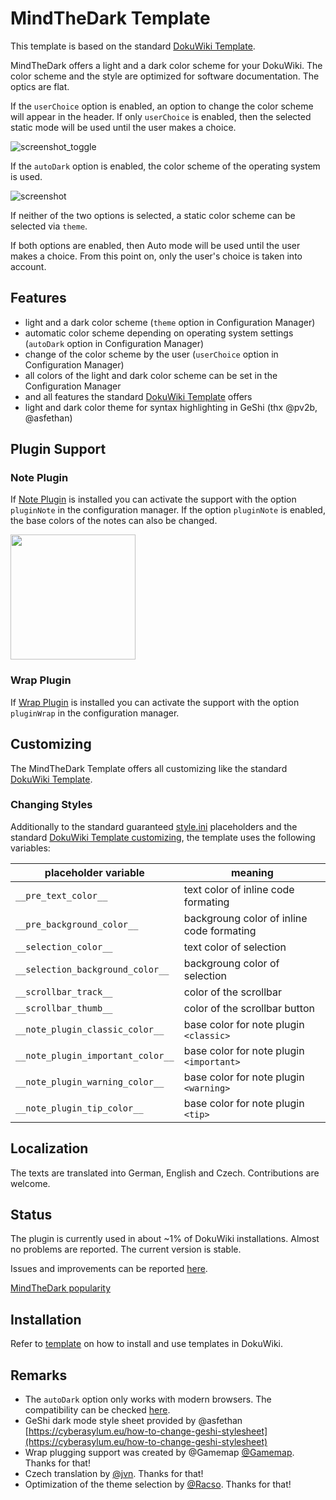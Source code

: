 # MindTheDark Template
This template is based on the standard [DokuWiki Template](https://www.dokuwiki.org/template:dokuwiki).

MindTheDark offers a light and a dark color scheme for your DokuWiki. The color scheme and the style are optimized for software documentation. The optics are flat.

If the `userChoice` option is enabled, an option to change the color scheme will appear in the header. If only `userChoice` is enabled, then the selected static mode will be used until the user makes a choice.

![screenshot_toggle](screenshot/screenshot_toggle.png)

If the `autoDark` option is enabled, the color scheme of the operating system is used. 

![screenshot](screenshot/screenshot_theme.png)

If neither of the two options is selected, a static color scheme can be selected via `theme`.

If both options are enabled, then Auto mode will be used until the user makes a choice. From this point on, only the user's choice is taken into account.

## Features
* light and a dark color scheme (`theme` option in Configuration Manager)
* automatic color scheme depending on operating system settings (`autoDark` option in Configuration Manager)
* change of the color scheme by the user (`userChoice` option in Configuration Manager)
* all colors of the light and dark color scheme can be set in the Configuration Manager
* and all features the standard [DokuWiki Template](https://www.dokuwiki.org/template:dokuwiki#features) offers
* light and dark color theme for syntax highlighting in GeShi (thx @pv2b, @asfethan)

## Plugin Support
### Note Plugin
If [Note Plugin](https://www.dokuwiki.org/plugin:note) is installed you can activate the support with the option `pluginNote` in the configuration manager. If the option `pluginNote` is enabled, the base colors of the notes can also be changed.

<img src="screenshot/screenshot_note_plugin.png" height="200">

### Wrap Plugin
If [Wrap Plugin](https://www.dokuwiki.org/plugin:wrap) is installed you can activate the support with the option `pluginWrap` in the configuration manager.

## Customizing
The MindTheDark Template offers all customizing like the standard [DokuWiki Template](https://www.dokuwiki.org/template:dokuwiki#customizing).

### Changing Styles
Additionally to the standard guaranteed [style.ini](https://www.dokuwiki.org/devel:style.ini) placeholders and the standard [DokuWiki Template customizing](https://www.dokuwiki.org/template:dokuwiki#customizing), the template uses the following variables: 

| placeholder variable | meaning |
|----------------------|---------|
| `__pre_text_color__`                  | text color of inline code formating|
| `__pre_background_color__`            | backgroung color of inline code formating|
| `__selection_color__`                 | text color of selection|
| `__selection_background_color__`      | backgroung color of selection|
| `__scrollbar_track__`                 | color of the scrollbar|
| `__scrollbar_thumb__`                 | color of the scrollbar button|
| `__note_plugin_classic_color__`       | base color for note plugin `<classic>`|
| `__note_plugin_important_color__`     | base color for note plugin `<important>`|
| `__note_plugin_warning_color__`       | base color for note plugin `<warning>`|
| `__note_plugin_tip_color__`           | base color for note plugin `<tip>`|

## Localization
The texts are translated into German, English and Czech. Contributions are welcome.

## Status
The plugin is currently used in about ~1% of DokuWiki installations. Almost no problems are reported. The current version is stable.

Issues and improvements can be reported [here](https://github.com/MrReSc/MindTheDark).

[MindTheDark popularity](https://dokuwiki.org/lib/plugins/pluginrepo/popularity.php?key=conf_template&output=pie&limit=8&d=20&x=.png)

## Installation

Refer to [template](https://www.dokuwiki.org/template) on how to install and use templates in DokuWiki.


## Remarks
* The `autoDark` option only works with modern browsers. The compatibility can be checked [here](https://caniuse.com/#feat=prefers-color-scheme).
* GeShi dark mode style sheet provided by @asfethan [https://cyberasylum.eu/how-to-change-geshi-stylesheet](https://cyberasylum.eu/how-to-change-geshi-stylesheet)
* Wrap plugging support was created by @Gamemap [@Gamemap](https://github.com/Gamemap). Thanks for that!
* Czech translation by [@jvn](https://github.com/jnv). Thanks for that!
* Optimization of the theme selection by [@Racso](https://github.com/Racso). Thanks for that! 